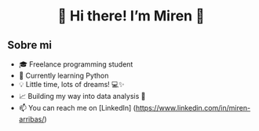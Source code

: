 <div align="center">
<h1 align="center"> 👋 Hi there! I’m Miren 👀 </h1>
</div>

## Sobre mi

- 🎓 Freelance programming student
- 🐍 Currently learning Python
- 💡 Little time, lots of dreams! 💻✨
- 📈 Building my way into data analysis 🚀
- 📫 You can reach me on [LinkedIn] (https://www.linkedin.com/in/miren-arribas/)
<br>


